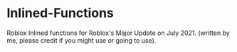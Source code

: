 # Inlined-Functions

Roblox Inlined functions for Roblox's Major Update on July 2021.
(written by me, please credit if you might use or going to use).
